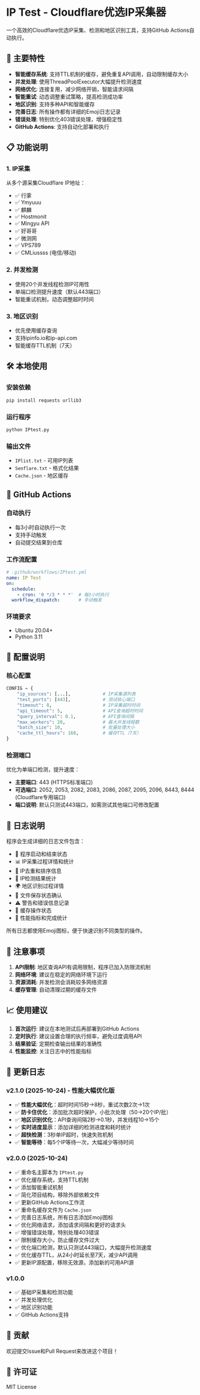 # IP Test - Cloudflare优选IP采集器

一个高效的Cloudflare优选IP采集、检测和地区识别工具，支持GitHub Actions自动执行。

## 🚀 主要特性

- **智能缓存系统**: 支持TTL机制的缓存，避免重复API调用，自动限制缓存大小
- **并发处理**: 使用ThreadPoolExecutor大幅提升检测速度
- **网络优化**: 连接复用，减少网络开销，智能请求间隔
- **智能重试**: 动态调整重试策略，提高检测成功率
- **地区识别**: 支持多种API和智能缓存
- **完善日志**: 所有操作都有详细的Emoji日志记录
- **错误处理**: 特别优化403错误处理，增强稳定性
- **GitHub Actions**: 支持自动化部署和执行

## 📋 功能说明

### 1. IP采集
从多个源采集Cloudflare IP地址：
- ✅ 行雺
- ✅ Ymyuuu
- ✅ 麒麟
- ✅ Hostmonit
- ✅ Mingyu API
- ✅ 好哥哥
- ✅ 微测网
- ✅ VPS789
- ✅ CMLiussss (电信/移动)

### 2. 并发检测
- 使用20个并发线程检测IP可用性
- 单端口检测提升速度（默认443端口）
- 智能重试机制，动态调整超时时间

### 3. 地区识别
- 优先使用缓存查询
- 支持ipinfo.io和ip-api.com
- 智能缓存TTL机制（7天）

## 🛠️ 本地使用

### 安装依赖
```bash
pip install requests urllib3
```

### 运行程序
```bash
python IPtest.py
```

### 输出文件
- `IPlist.txt` - 可用IP列表
- `Senflare.txt` - 格式化结果
- `Cache.json` - 地区缓存

## 🤖 GitHub Actions

### 自动执行
- 每3小时自动执行一次
- 支持手动触发
- 自动提交结果到仓库

### 工作流配置
```yaml
# .github/workflows/IPtest.yml
name: IP Test
on:
  schedule:
    - cron: '0 */3 * * *'  # 每3小时执行
  workflow_dispatch:       # 手动触发
```

### 环境要求
- Ubuntu 20.04+
- Python 3.11

## 🔧 配置说明

### 核心配置
```python
CONFIG = {
    "ip_sources": [...],            # IP采集源列表
    "test_ports": [443],            # 测试核心端口
    "timeout": 8,                   # IP采集超时时间
    "api_timeout": 5,               # API查询超时时间
    "query_interval": 0.1,          # API查询间隔
    "max_workers": 20,              # 最大并发线程数
    "batch_size": 10,               # 批量处理大小
    "cache_ttl_hours": 168,         # 缓存TTL（7天）
}
```

### 检测端口
优化为单端口检测，提升速度：
- **主要端口**: 443 (HTTPS标准端口)
- **可选端口**: 2052, 2053, 2082, 2083, 2086, 2087, 2095, 2096, 8443, 8444 (Cloudflare专用端口)
- **端口说明**: 默认只测试443端口，如需测试其他端口可修改配置

## 📝 日志说明

程序会生成详细的日志文件包含：
- 🚀 程序启动和结束状态
- 📊 IP采集过程详情和统计
- 🔢 IP去重和排序信息
- 📡 IP检测结果统计
- 🌍 地区识别过程详情
- 📄 文件保存状态确认
- ⚠️ 警告和错误信息记录
- 💾 缓存操作状态
- 🏁 性能指标和完成统计

所有日志都使用Emoji图标，便于快速识别不同类型的操作。

## 🚨 注意事项

1. **API限制**: 地区查询API有调用限制，程序已加入防限流机制
2. **网络环境**: 建议在稳定的网络环境下运行
3. **资源消耗**: 并发检测会消耗较多网络资源
4. **缓存管理**: 自动清理过期的缓存文件

## 📈 使用建议

1. **首次运行**: 建议在本地测试后再部署到GitHub Actions
2. **定时执行**: 建议设置合理的执行频率，避免过度调用API
3. **结果验证**: 定期检查输出结果的准确性
4. **性能监控**: 关注日志中的性能指标

## 🔄 更新日志

### v2.1.0 (2025-10-24) - 性能大幅优化版
- ✅ **性能大幅优化**：超时时间15秒→8秒，重试次数2次→1次
- ✅ **防卡住优化**：添加批次超时保护，小批次处理（50→20个IP/批）
- ✅ **地区识别优化**：API查询间隔2秒→0.1秒，并发线程10→15个
- ✅ **实时进度显示**：添加详细的检测进度和耗时统计
- ✅ **超快检测**：3秒单IP超时，快速失败机制
- ✅ **智能等待**：每5个IP等待一次，大幅减少等待时间

### v2.0.0 (2025-10-24)
- ✅ 重命名主脚本为 `IPtest.py`
- ✅ 优化缓存系统，支持TTL机制
- ✅ 添加智能重试机制
- ✅ 简化项目结构，移除外部依赖文件
- ✅ 更新GitHub Actions工作流
- ✅ 重命名缓存文件为 `Cache.json`
- ✅ 完善日志系统，所有日志添加Emoji图标
- ✅ 优化网络请求，添加请求间隔和更好的请求头
- ✅ 增强错误处理，特别处理403错误
- ✅ 限制缓存大小，防止缓存文件过大
- ✅ 优化端口检测，默认只测试443端口，大幅提升检测速度
- ✅ 优化缓存TTL，从24小时延长至7天，减少API调用
- ✅ 更新IP源配置，移除无效源，添加新的可用API源

### v1.0.0
- ✅ 基础IP采集和检测功能
- ✅ 并发处理优化
- ✅ 地区识别功能
- ✅ GitHub Actions支持

## 🤝 贡献

欢迎提交Issue和Pull Request来改进这个项目！

## 📄 许可证

MIT License
